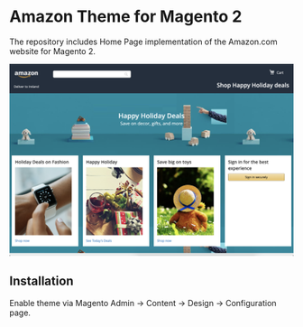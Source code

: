 # Amazon Theme for Magento 2

The repository includes Home Page implementation of the Amazon.com website for Magento 2.

![Amazon Theme](docs/amazon-theme.png)

## Installation

Enable theme via Magento Admin -> Content -> Design -> Configuration page.

